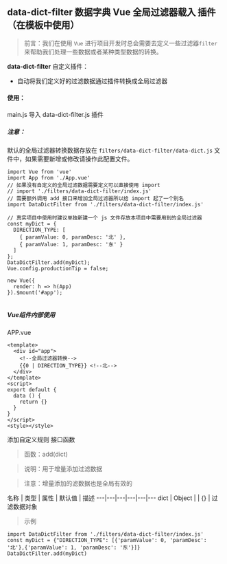 ## data-dict-filter 数据字典 Vue 全局过滤器载入 插件（在模板中使用）

> 前言：我们在使用 `Vue` 进行项目开发时总会需要去定义一些过滤器`filter`来帮助我们处理一些数据或者某种类型数据的转换。

**data-dict-filter** 自定义插件：

- 自动将我们定义好的过滤数据通过插件转换成全局过滤器

#### 使用：

main.js 导入 data-dict-filter.js 插件

##### 注意：
默认的全局过滤器转换数据存放在
`filters/data-dict-filter/data-dict.js` 文件中，如果需要新增或修改请操作此配置文件。

```
import Vue from 'vue'
import App from './App.vue'
// 如果没有自定义的全局过滤数据需要定义可以直接使用 import
// import './filters/data-dict-filter/index.js'
// 需要额外调用 add 接口来增加全局过滤器所以给 import 起了一个别名
import DataDictFilter from './filters/data-dict-filter/index.js'

// 真实项目中使用时建议单独新建一个 js 文件存放本项目中需要用到的全局过滤器
const myDict = {
  DIRECTION_TYPE: [
    { paramValue: 0, paramDesc: '北' },
    { paramValue: 1, paramDesc: '东' }
  ]
};
DataDictFilter.add(myDict);
Vue.config.productionTip = false;

new Vue({
  render: h => h(App)
}).$mount('#app');


```

##### Vue组件内部使用

APP.vue

```
<template>
  <div id="app">
	<!--全局过滤器转换-->
    {{0 | DIRECTION_TYPE}} <!--北-->
  </div>
</template>
<script>
export default {
  data () {
    return {}
  }
}
</script>
<style></style>

```

添加自定义规则 接口函数

> 函数：add(dict)

> 说明：用于增量添加过滤数据

> 注意：增量添加的滤数据也是全局有效的



名称 | 类型 | 属性 | 默认值 | 描述
---|---|---|---|---|---
dict | Object |  | {} | 过滤数据对象


> 示例

```
import DataDictFilter from './filters/data-dict-filter/index.js'
const myDict = {"DIRECTION_TYPE": [{'paramValue': 0, 'paramDesc': '北'},{'paramValue': 1, 'paramDesc': '东'}]}
DataDictFilter.add(myDict)
```
